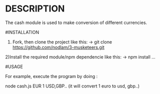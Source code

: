 # DESCRIPTION

The cash module is used to make conversion of different currencies.

#INSTALLATION

1) Fork, then clone the project like this:
-> git clone https://github.com/nodlam/3-musketeers.git

2)Install the required module/npm dependencie like this:
-> npm install ...

#USAGE

For example, execute the program by doing : 

node cash.js EUR 1 USD,GBP..      (it will convert 1 euro to usd, gbp..)
